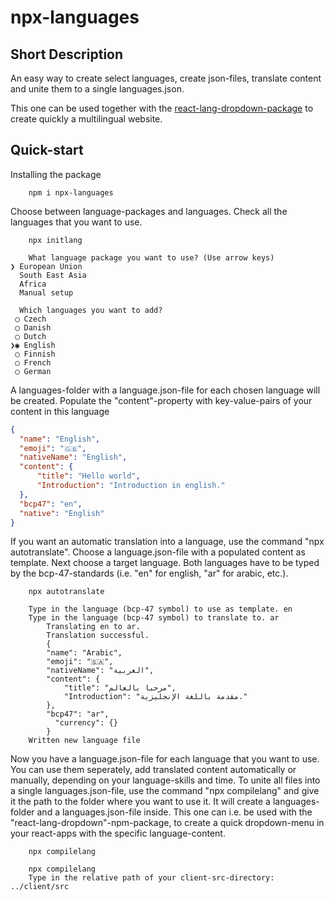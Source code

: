 # npx-languages

## Short Description

An easy way to create select languages, create json-files, translate content and unite them to a single languages.json. 

This one can be used together with the [react-lang-dropdown-package](https://www.npmjs.com/package/react-lang-dropdown) to create quickly a multilingual website.

## Quick-start
Installing the package
```
    npm i npx-languages

```

Choose between language-packages and languages. Check all the languages that you want to use.
```
    npx initlang

    What language package you want to use? (Use arrow keys)
❯ European Union 
  South East Asia 
  Africa 
  Manual setup 

  Which languages you want to add? 
 ◯ Czech
 ◯ Danish
 ◯ Dutch
❯◉ English
 ◯ Finnish
 ◯ French
 ◯ German
```

A languages-folder with a language.json-file for each chosen language will be created. Populate the "content"-property with key-value-pairs of your content in this language 

```json
{
  "name": "English",
  "emoji": "🇬🇧",
  "nativeName": "English",
  "content": {
      "title": "Hello world",
      "Introduction": "Introduction in english."
  },
  "bcp47": "en",
  "native": "English"
}
```

If you want an automatic translation into a language, use the command "npx autotranslate". Choose a language.json-file with a populated content as template. Next choose a target language. Both languages have to be typed by the bcp-47-standards (i.e. "en" for english, "ar" for arabic, etc.).

```
    npx autotranslate

    Type in the language (bcp-47 symbol) to use as template. en
    Type in the language (bcp-47 symbol) to translate to. ar
        Translating en to ar.
        Translation successful. 
        {
        "name": "Arabic",
        "emoji": "🇸🇦",
        "nativeName": "العربية",
        "content": {
            "title": "مرحبا بالعالم",
            "Introduction": "مقدمة باللغة الإنجليزية."
        },
        "bcp47": "ar",
          "currency": {}
        }
    Written new language file
```

Now you have a language.json-file for each language that you want to use. You can use them seperately, add translated content automatically or manually, depending on your language-skills and time. To unite all files into a single languages.json-file, use the command "npx compilelang" and give it the path to the folder where you want to use it. It will create a languages-folder and a languages.json-file inside. This one can i.e. be used with the "react-lang-dropdown"-npm-package, to create a quick dropdown-menu in your react-apps with the specific language-content.

```
    npx compilelang

    npx compilelang
    Type in the relative path of your client-src-directory: ../client/src
```
